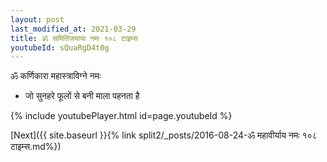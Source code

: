```yaml
---
layout: post
last_modified_at: 2021-03-29
title: ॐ समितिंजयाया नमः १०८ टाइम्स
youtubeId: sQuaRgD4t0g
---
```

 
 
 ॐ कर्णिकारा महास्त्राविग्ने नमः  
 
 -  जो सुनहरे फूलों से बनी माला पहनता है 
 
  
 
  
 
 
 
 
 
 


{% include youtubePlayer.html id=page.youtubeId %}
 
[Next]({{ site.baseurl }}{% link  split2/_posts/2016-08-24-ॐ महावीर्याय नमः १०८ टाइम्स.md%})
 
